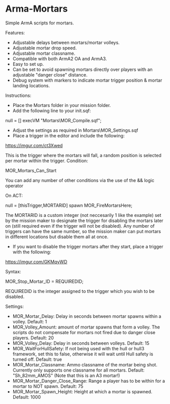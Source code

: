 # Arma-Mortars
Simple ArmA scripts for mortars.

Features:
* Adjustable delays between mortars/mortar volleys.
* Adjustable mortar drop speed.
* Adjustable mortar classname.
* Compatible with both ArmA2 OA and ArmA3.
* Easy to set up.
* Can be set to avoid spawning mortars directly over players with an adjustable "danger close" distance.
* Debug system with markers to indicate mortar trigger position & mortar landing locations.

Instructions:
* Place the Mortars folder in your mission folder.
* Add the following line to your init.sqf:

null = [] execVM "Mortars\MOR_Compile.sqf";

* Adjust the settings as required in Mortars\MOR_Settings.sqf
* Place a trigger in the editor and include the following:

https://imgur.com/ct3Xwed

This is the trigger where the mortars will fall, a random position is selected per mortar within the trigger.
Condition:

  MOR_Mortars_Can_Start

You can add any number of other conditions via the use of the && logic operator
  
On ACT:

  null = [thisTrigger,MORTARID] spawn MOR_FireMortarsHere;
  
The MORTARID is a custom integer (not neccesarily 1 like the example) set by the mission maker to designate the trigger for disabling the mortars later on (still required even if the trigger will not be disabled). Any number of triggers can have the same number, so the mission maker can put mortars in different locations but disable them all at once.

* If you want to disable the trigger mortars after they start, place a trigger with the following:

https://imgur.com/GKMqyWD

Syntax:

  MOR_Stop_Mortar_ID = REQUIREDID;

REQUIREDID is the integer assigned to the trigger which you wish to be disabled.

Settings:

* MOR_Mortar_Delay: Delay in seconds between mortar spawns within a volley. Default: 1
* MOR_Volley_Amount: amount of mortar spawns that form a volley. The scripts do not compensate for mortars not fired due to danger close players. Default: 20
* MOR_Volley_Delay: Delay in seconds between volleys. Default: 15
* MOR_WaitForHullSafety: If not being used with the hull or hull3 framework, set this to false, otherwise it will wait until Hull safety is turned off. Default: true
* MOR_Mortar_Classname: Ammo classname of the mortar being shot. Currently only supports one classname for all mortars. Default: "Sh_82mm_AMOS" (Note that this is an A3 mortar!)
* MOR_Mortar_Danger_Close_Range: Range a player has to be within for a mortar to NOT spawn. Default: 75
* MOR_Mortar_Spawn_Height: Height at which a mortar is spawned. Default: 1000